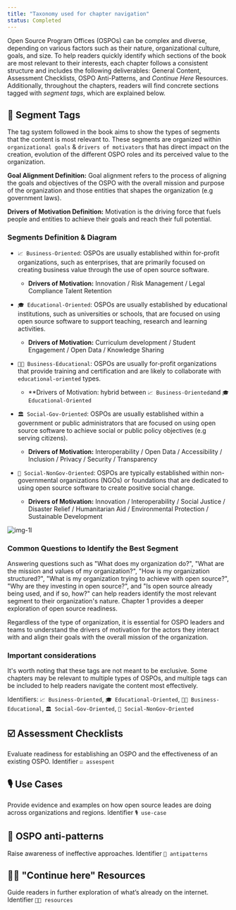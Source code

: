 ```yaml
---
title: "Taxonomy used for chapter navigation"
status: Completed
---
```


Open Source Program Offices (OSPOs) can be complex and diverse, depending on various factors such as their nature, organizational culture, goals, and size. To help readers quickly identify which sections of the book are most relevant to their interests, each chapter follows a consistent structure and includes the following deliverables: General Content, Assessment Checklists, OSPO Anti-Patterns, and *Continue Here* Resources. Additionally, throughout the chapters, readers will find concrete sections tagged with *segment tags*, which are explained below.

## 🔖 Segment Tags

The tag system followed in the book aims to show the types of segments that the content is most relevant to. These segments are organized within `organizational goals` & `drivers of motivators` that has direct impact on the creation, evolution of the different OSPO roles and its perceived value to the organization.

**Goal Alignment Definition:**
Goal alignment refers to the process of aligning the goals and objectives of the OSPO
with the overall mission and purpose of the organization and those entities that shapes
the organization (e.g government laws).

**Drivers of Motivation Definition:**
Motivation is the driving force that fuels people and entities to achieve their goals and
reach their full potential.

### Segments Definition & Diagram

* `📈 Business-Oriented`: OSPOs are usually established within for-profit organizations, such as enterprises,
that are primarily focused on creating business value through the use of open source software.

  * **Drivers of Motivation:** Innovation / Risk Management / Legal Compliance Talent Retention

* `🎓 Educational-Oriented`: OSPOs are usually established by educational institutions, such as universities
or schools, that are focused on using open source software to support teaching, research and learning
activities.

  * **Drivers of Motivation:** Curriculum development / Student Engagement / Open Data / Knowledge Sharing

* `👩‍🏫 Business-Educational`: OSPOs are usually for-profit organizations that provide training and certification and are likely to collaborate
with `educational-oriented` types.

  * **Drivers of Motivation: hybrid between `📈 Business-Oriented`and `🎓 Educational-Oriented`

* `🏛 Social-Gov-Oriented`: OSPOs are usually established within a government or public administrators that are
focused on using open source software to achieve social or public policy objectives (e.g serving
citizens).

  * **Drivers of Motivation:** Interoperability / Open Data / Accessibility / Inclusion / Privacy / Security / Transparency

* `🌳 Social-NonGov-Oriented`: OSPOs are typically established within non-governmental organizations (NGOs) or foundations that are dedicated
to using open source software to create positive social change.

  * **Drivers of Motivation:** Innovation / Interoperability / Social Justice / Disaster Relief / Humanitarian Aid / Environmental Protection / Sustainable Development

![img-1l](https://user-images.githubusercontent.com/43671777/222904547-885da535-96c2-4586-a907-b7ab9623ba55.png)

### Common Questions to Identify the Best Segment

Answering questions such as "What does my organization do?", "What are the mission and values of my organization?", "How is my organization structured?", "What is my organization trying to achieve with open source?", "Why are they investing in open source?", and "Is open source already being used, and if so, how?" can help readers identify the most relevant segment to their organization's nature. Chapter 1 provides a deeper exploration of open source readiness.

Regardless of the type of organization, it is essential for OSPO leaders and teams to understand the drivers of motivation for the actors they interact with and align their goals with the overall mission of the organization.

### Important considerations

It's worth noting that these tags are not meant to be exclusive. Some chapters may be relevant to multiple types of OSPOs, and multiple tags can be included to help readers navigate the content most effectively.

Identifiers:
`📈 Business-Oriented`,
`🎓 Educational-Oriented`,
`👩‍🏫 Business-Educational`,
`🏛 Social-Gov-Oriented`,
`🌳 Social-NonGov-Oriented`

## ☑️ Assessment Checklists

Evaluate readiness for establishing an OSPO and the effectiveness of an existing OSPO. Identifier `☑️ assespent`

## 🎙 Use Cases

Provide evidence and examples on how open source leades are doing across organizations and regions. Identifier `🎙 use-case`

## 🚫 OSPO anti-patterns

Raise awareness of ineffective approaches. Identifier `🚫 antipatterns`

## 🧑‍🏫 "Continue here" Resources

Guide readers in further exploration of what’s already on the internet. Identifier `🧑‍🏫 resources`
